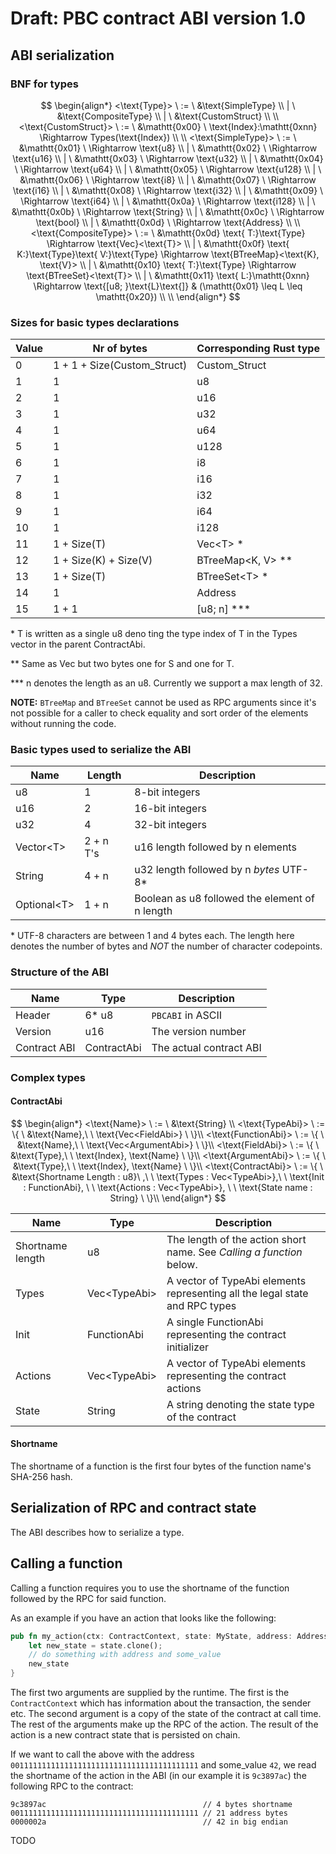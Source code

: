 # Draft: PBC contract ABI version 1.0

## ABI serialization

### BNF for types
$$
\begin{align*}
<\text{Type}> \ := \ &\text{SimpleType} \\
| \ &\text{CompositeType} \\
| \ &\text{CustomStruct} \\
\\
<\text{CustomStruct}> \ := \ &\mathtt{0x00} \ \text{Index}:\mathtt{0xnn} \Rightarrow Types(\text{Index}) \\
\\
<\text{SimpleType}> \ := \ &\mathtt{0x01} \ \Rightarrow \text{u8} \\
| \ &\mathtt{0x02} \ \Rightarrow \text{u16} \\
| \ &\mathtt{0x03} \ \Rightarrow \text{u32} \\
| \ &\mathtt{0x04} \ \Rightarrow \text{u64} \\
| \ &\mathtt{0x05} \ \Rightarrow \text{u128} \\
| \ &\mathtt{0x06} \ \Rightarrow \text{i8} \\
| \ &\mathtt{0x07} \ \Rightarrow \text{i16} \\
| \ &\mathtt{0x08} \ \Rightarrow \text{i32} \\
| \ &\mathtt{0x09} \ \Rightarrow \text{i64} \\
| \ &\mathtt{0x0a} \ \Rightarrow \text{i128} \\
| \ &\mathtt{0x0b} \ \Rightarrow \text{String} \\
| \ &\mathtt{0x0c} \ \Rightarrow \text{bool} \\
| \ &\mathtt{0x0d} \ \Rightarrow \text{Address} \\
\\
<\text{CompositeType}> \ := \ &\mathtt{0x0d} \text{ T:}\text{Type} \Rightarrow \text{Vec}<\text{T}> \\
| \ &\mathtt{0x0f} \text{ K:}\text{Type}\text{ V:}\text{Type} \Rightarrow \text{BTreeMap}<\text{K}, \text{V}> \\
| \ &\mathtt{0x10} \text{ T:}\text{Type} \Rightarrow \text{BTreeSet}<\text{T}> \\
| \ &\mathtt{0x11} \text{ L:}\mathtt{0xnn} \Rightarrow \text{[u8; }\text{L}\text{]} & (\mathtt{0x01} \leq L \leq \mathtt{0x20}) \\
\\
\end{align*}
$$

### Sizes for basic types declarations

| Value | Nr of bytes  | Corresponding Rust type
|---|---|---| 
| 0     | 1 + 1 + Size(Custom_Struct) | Custom_Struct
| 1     | 1                  | u8
| 2     | 1                  | u16
| 3     | 1                  | u32
| 4     | 1                  | u64
| 5     | 1                 | u128
| 6     | 1                  | i8
| 7     | 1                  | i16
| 8     | 1                  | i32
| 9     | 1                  | i64
| 10    | 1                 | i128
| 11    | 1 + Size(T)         | Vec<T\> \*
| 12    | 1 + Size(K) + Size(V) | BTreeMap<K, V\> \*\*
| 13    | 1 + Size(T)         | BTreeSet<T\> \*
| 14    | 1                 | Address
| 15    | 1 + 1             | \[u8; n\] \*\*\*

\* T is written as a single u8 deno ting the type index of T in the Types vector in the parent
ContractAbi.

\*\* Same as Vec but two bytes one for S and one for T.

\*\*\* n denotes the length as an u8. Currently we support a max length of 32.

**NOTE:** `BTreeMap` and `BTreeSet` cannot be used as RPC arguments since it's not possible for a
caller to check equality and sort order of the elements without running the code.

### Basic types used to serialize the ABI

| Name | Length | Description |
|---|---|---|
| u8             | 1         |  8-bit integers
| u16            | 2         | 16-bit integers
| u32            | 4         | 32-bit integers
| Vector<T\>     | 2 + n T's | u16 length followed by n elements
| String         | 4 + n     | u32 length followed by n *bytes* UTF-8\*
| Optional<T\>   | 1 + n     | Boolean as u8 followed the element of n length

\* UTF-8 characters are between 1 and 4 bytes each. The length here denotes the number of bytes and
*NOT* the number of character codepoints.

### Structure of the ABI

| Name         | Type        | Description |
|---|---|---|
| Header       | 6* u8       | `PBCABI` in ASCII
| Version      | u16         | The version number
| Contract ABI | ContractAbi | The actual contract ABI

### Complex types

#### ContractAbi

$$
\begin{align*}
<\text{Name}> \ := \ &\text{String} \\
<\text{TypeAbi}> \ := \{ \ &\text{Name},\ \ \text{Vec<FieldAbi>}  \ \}\\
<\text{FunctionAbi}> \ := \{ \ &\text{Name},\ \ \text{Vec<ArgumentAbi>}  \ \}\\
<\text{FieldAbi}> \ := \{ \ &\text{Type},\ \ \text{Index}, \text{Name} \ \}\\
<\text{ArgumentAbi}> \ := \{ \ &\text{Type},\ \ \text{Index}, \text{Name} \ \}\\
<\text{ContractAbi}> \ := \{ \ &\text{Shortname Length : u8}\ ,\ \ \text{Types : Vec<TypeAbi>},\ \ \text{Init : FunctionAbi}, \ \ \text{Actions : Vec<TypeAbi>}, \ \ \text{State name : String}  \ \}\\
\end{align*}
$$


| Name | Type | Description |
|---|---|---|
| Shortname length | u8           | The length of the action short name. See *Calling a function* below.
| Types            | Vec<TypeAbi\> | A vector of TypeAbi elements representing all the legal state and RPC types
| Init             | FunctionAbi  | A single FunctionAbi representing the contract initializer
| Actions          | Vec<TypeAbi\> | A vector of TypeAbi elements representing the contract actions
| State            | String       | A string denoting the state type of the contract


#### Shortname

The shortname of a function is the first four bytes of the function name's SHA-256 hash.

## Serialization of RPC and contract state

The ABI describes how to serialize a type.

## Calling a function

Calling a function requires you to use the shortname of the function followed by the RPC for said
function.

As an example if you have an action that looks like the following:

````rust
pub fn my_action(ctx: ContractContext, state: MyState, address: Address, some_value: u32) -> MyState {
    let new_state = state.clone();
    // do something with address and some_value
    new_state
}
````

The first two arguments are supplied by the runtime. The first is the `ContractContext` which has
information about the transaction, the sender etc. The second argument is a copy of the state of the
contract at call time. The rest of the arguments make up the RPC of the action. The result of the
action is a new contract state that is persisted on chain.

If we want to call the above with the address  `001111111111111111111111111111111111111111` and
some_value `42`, we read the shortname of the action in the ABI (in our example it is `9c3897ac`)
the following RPC to the contract:

```
9c3897ac                                   // 4 bytes shortname
001111111111111111111111111111111111111111 // 21 address bytes
0000002a                                   // 42 in big endian
```

TODO
